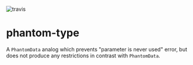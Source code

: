 ![travis](https://travis-ci.org/A1-Triard/phantom-type.svg?branch=master)

# phantom-type

A `PhantomData` analog which prevents "parameter is never used" error,
but does not produce any restrictions in contrast with `PhantomData`.
